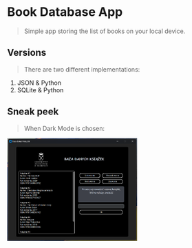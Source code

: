 # Book Database App
> Simple app storing the list of books on your local device. <br>

## Versions
> There are two different implementations:
1. JSON & Python
2. SQLite & Python

## Sneak peek
> When Dark Mode is chosen:
<img src="https://github.com/TairYerniyazov/BookDatabaseApp/blob/main/screenshots/DarkMode.png" width="60%">
